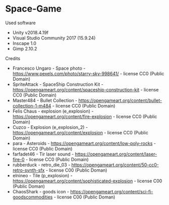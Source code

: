 # Space-Game

Used software
- Unity v2018.4.19f
- Visual Studio Community 2017 (15.9.24)
- Inscape 1.0
- Gimp 2.10.2


Credits
- Francesco Ungaro - Space photo - https://www.pexels.com/photo/starry-sky-998641/ - license CC0 (Public Domain)
- SpriteAttack - SpaceShip Construction Kit - https://opengameart.org/content/spaceship-construction-kit - license CC0 (Public Domain)
- Master484 - Bullet Collection - https://opengameart.org/content/bullet-collection-1-m484 - license CC0 (Public Domain)
- Felis Chaus - explosion (e_explosion) - https://opengameart.org/content/fire-explosion - license CC0 (Public Domain)
- Cuzco - Explosion (e_explosion_2) - https://opengameart.org/content/explosion - license CC0 (Public Domain)
- para - Asteroids - https://opengameart.org/content/low-poly-rocks - license CC0 (Public Domain)
- farfadet46 - Tir laser sound - https://opengameart.org/content/laser-fire-0 - license CC0 (Public Domain)
- rubberduck - retro_die_03 - https://opengameart.org/content/50-cc0-retro-synth-sfx - license C00 (Public Doman)
- elnineo - Tile (p_explosion) - https://opengameart.org/content/sophisticated-explosion - license C00 (Public Doman)
- ChaosShark - goods icon - https://opengameart.org/content/sci-fi-goodscommodities - license C00 (Public Doman)